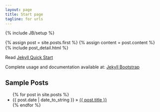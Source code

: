 ```yaml
---
layout: page
title: Start page
tagline: for urls
---
```

{% include JB/setup %}

<div class="blog-index">
{% assign post = site.posts.first %}
{% assign content = post.content %}
{% include post_detail.html %}
</div>

Read [Jekyll Quick Start](http://jekyllbootstrap.com/usage/jekyll-quick-start.html)

Complete usage and documentation available at: [Jekyll Bootstrap](http://jekyllbootstrap.com)


## Sample Posts

<ul class="posts">
  {% for post in site.posts %}
    <li><span>{{ post.date | date_to_string }}</span> &raquo; <a href="{{ BASE_PATH }}{{ post.url }}">{{ post.title }}</a></li>
  {% endfor %}
</ul>



